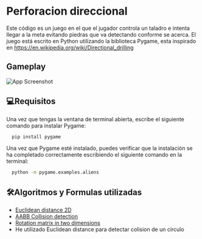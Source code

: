 
# Perforacion direccional


Este código es un juego en el que el jugador controla un taladro e intenta llegar a la meta evitando piedras
que va detectando conforme se acerca. El juego está escrito en Python utilizando la biblioteca 
Pygame, esta inspirado en https://en.wikipedia.org/wiki/Directional_drilling




## Gameplay

![App Screenshot](https://via.placeholder.com/468x300?text=App+Screenshot+Here)


## 💻Requisitos
Una vez que tengas la ventana de terminal abierta, escribe el 
siguiente comando para instalar Pygame:


```bash
  pip install pygame
```
Una vez que Pygame esté instalado, puedes verificar que la instalación 
se ha completado correctamente escribiendo el siguiente comando en la terminal:

```bash
  python -m pygame.examples.aliens
```
## 🛠️Algoritmos y Formulas utilizadas

 - [Euclidean distance 2D](https://en.wikipedia.org/wiki/Euclidean_distance)
 - [AABB Collision detection](https://learnopengl.com/In-Practice/2D-Game/Collisions/Collision-Detection)
 - [Rotation matrix in two dimensions](https://en.wikipedia.org/wiki/Rotation_matrix#In_two_dimensions)
 - He utilizado Euclidean distance para detectar colision de un circulo
